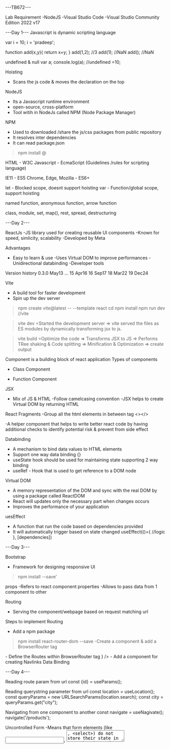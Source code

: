 ---TB672---

Lab Requirement
-NodeJS
-Visual Studio Code
-Visual Studio Community Edition 2022  v17

---Day 1---
Javascript is dynamic scripting language

var i = 10;
i = 'pradeep';

function add(x,y){
  return x+y;
}
add(1,2); //3
add(1);    //NaN
add();		//NaN

undefined & null
var a;
console.log(a); //undefined
=10; 

Hoisting
- Scans the js code & moves the declaration on the top

NodeJS
- Its a Javascript runtime environment
- open-source, cross-platform
- Tool witih in NodeJs called NPM (Node Package Manager)

NPM 
- Used to downloaded /share the js/css packages from public repository
- It resolves inter dependencies
- It can read package.json
> npm install <packageName>@<version>


HTML - W3C
Javascript - EcmaScript (Guidelines /rules for scripting language)

IE11 - ES5
Chrome, Edge, Mozilla - ES6+

let - Blocked scope, doesnt support hoisting
var - Function/global scope, support hoisting

named function, anonymous function, arrow function

class, module, set, map(), rest, spread, destructuring

---Day 2---

ReactJs
-JS library used for creating reusable UI components
-Known for speed, simlicity, scalability
-Developed by Meta

Advantages
- Easy to learn & use
-Uses Virtual DOM to improve performances
-Unidirectional databinding
-Developer tools

Version history
0.3.0 May13
...
15 Apr16
16 Sep17
18 Mar22
19 Dec24

Vite
- A build tool for faster development
- Spin up the dev server 

>npm create vite@latest <projectName> -- --template react
>cd <projectName>
>npm install
>npm run dev    //vite

>vite dev
=Started the development server => vite served the files as ES modules by dynamically transforming jsx to js.

>vite build
=Optimize the code  => Transforms JSX to JS => Performs TRee shaking & Code splitting => Minification & Optimization => create output

Component is a building block of react application
Types of components
- Class Component

- Function Component

JSX 
- Mix of JS & HTML
-Follow camelcasing convention
-JSX helps to create Virtual DOM by returning HTML

React Fragments
-Group all the html elements in between tag
  <></>
  <div></div>
  <React.Fragment></React.Fragment>
  <StrictMode></StrictMode> 
  -A helper component that helps to write better react code by having additional checks to identify potential risk & prevent from side effect
  
Databinding
- A mechanism to bind data values to HTML elements
- Support one way data binding {}
- useState hook should be used for maintaining state supporting 2 way binding
- useRef - Hook that is used to get reference to a DOM node

Virtual DOM
- A memory representation of the DOM and sync with the real DOM by using a package called ReactDOM
- React will updates only the necessary part when changes occurs
- Improves the performance of your application

uesEffect
- A function that run the code based on dependencies provided
- It will automatically trigger based on state changed
 useEffect(()={
	//logic
 }, [dependencies])
 
 ---Day 3---
 
 Bootstrap
 - Framework for designing responsive UI
 >npm install <bootstrap> --save'
 
 
 props
 -Refers to react component properties
 -Allows to pass data from 1 component to other
 
Routing
- Serving the component/webpage based on request matching url

Steps to implement Routing
- Add a npm package 
> npm install react-router-dom --save
-Create a <Layout/> component & add a BrowserRouter  tag
   <BrowserRouter>
    </BrowserRouter>
- Define the Routes within BrowserRouter tag
  <Routes>
                <Route path="/databinding" element={<Databinding />} />
 </Routes>
- Add a component for creating Navlinks 
   <NavLink className='nav-link' to="/databinding" >Data Binding</NavLink>
   
 ---Day 4---
 
 Reading route param from url
 const {id} = useParams();
 
 Reading querystring parameter from url
  const location = useLocation();
   const queryParams = new URLSearchParams(location.search);
   const city = queryParams.get("city");
   
  Navigating from one component to another
  const navigate = useNagivate();
  navigate('/products');
  
Uncontrolled Form 
-Means that form elements (like <input>, <textarea>, <select>) do not store their state in React but instead rely on the DOM itself. 
-We use refs to access the values directly

Controlled Form 
-Means that form elements (like <input>, <textarea>, <select>) do store their state in React.

Lazy loading
-Download the component on demand based on requested url
- Add a  <Suspense fallback={<div>Loading......</div>}> component which will make sure untill component is downloaded will show fallback element
-Define the route using lazy() method
   const Databinding = lazy(()=> import('./Databinding'));

 ---Day 5---
 Formik & yup
 - Its a ligheweight easy to use react form library that simplifies form state management, validation, and handling form submission
 - Known for simplicity, handles form state, built in validation

 >npm install formik --save
 >npm install yup --save
 
 Steps to implement Formik form
 -Create a Formik tag ans set the initial model & handle submit
  const productForm = {
        productId: "",
        productCode: "",
        productName: "",
        price: 0,
        categoryId: 0
    }
   <Formik initialValues={productForm}
          enableReinitialize={true}
          onSubmit={(frm) => handleSaveProduct(frm)}></Formik>
				
-Add input elements within <Form> tag
   <Field name="productCode" className="form-control"></Field>
-Add validation using Yup package and create validationschema 
      const validateSchema = Yup.object({
        productCode: Yup.string().required('Product Code is required'),
        productName: Yup.string().required('Product Name is required')
            .matches(/^[a-zA-Z0-9 ]+$/, "Product Name is invalid"),
        categoryId: Yup.string().notOneOf(["0"], "Select a valid category"),
        price: Yup.number().required('Price is mandatory')
    })
- Pass the schema object to Formik 
  validationSchema={validateSchema}
- Show errormessage using <ErrorMessage /> tag
   <ErrorMessage className="text-danger" component="label" name="productCode" />

 ---Day 6---
 Context api
 - Context provided a way of passing data through the component tree without hving to pass props down manually at evey level
 -Its useful for eliminating props drilling issue
 -It maintain global state
 
 Steps to implement Context API
- Use createContext() to define your context
	export const UserContext = createContext(null);

- Create a component "UserProvider" to provide the Context.
   export function UserProvider({children}){
   
   const [currentUser, setCurrentUser] = useState()
   
    return(
        <UserContext.Provider value={{currentUser}}>
            {children}
        </UserContext.Provider>
    )
	}
- Wrap Your App with the Provider in Layout.jsx or App.jsx
    <UserProvider>
        <Navbar />
        <Suspense fallback={<div>Loading......</div>}>
          <Routes>
            <Route path="/databinding" element={<Databind />} />
		 ....
    </UserProvider>
- Consume the context in child component using useContext() hook
   const { currentUser} = useContext(UserContext);
   
 fetch api for http request -alternative of axios
 
 Axios 
 -Js library used to make http request from browser
 -It has the ability to cancel request
 -It has feature of interceptor 
 >npm install axios --save
 
 CRUD operation using WebAPI
 
 ---Day 7---
 Nesting of routes
  <Route path="/databinding" element={<Databinding />}>
                            <Route path="personal" element={<Child1 />} />
                            <Route path="education" element={<Child2 />} />
    </Route>
	
	Use <Outlet/> in parent component to load child component
 
Functional vs class component

useState        							this.state = { filteredProducts: [] }
useEffect({},[]) 							 componentDidMount()
useEffect({}, [dependencies])	 componentDidUpdate()
useEffect({  								 componentWillUnMount()

	return (()=>{
	})
})
useContext 								static contextType = UserContext;   
												const {currentUser} = this.context;
useRef 										addressRef = React.createRef(); 		
												this.addressRef.current.style.color = "red";
				
 ---Day 8---				
 Redux - A single centralized way for maintaining global state in the application. It allows specific pattern to follow & update the state.


Action 
- A javascript object that has a type & a payload
   FILTERPRODUCT, payload: {searchText: "sdas", selectedCategory: "1" }
   
   export const ProductAction = {
    filterAction: createAction("product/FILTER"),
    setSearchAction: createAction("product/SEARCH"),
   }

Reducer
- A function that receives the current state and a action as argument. It can update the current state & create a new state
- It act like a event listener which handles event based on action provided

	export const productReducer = createReducer(initalState, (builder)=>{
    builder.addCase(ProductAction.filterAction, (state, action)=>{
        const {searchText, selectedCategory, productList} = state;

        let filtered = selectedCategory
                    ? productList.filter(f => f.categoryId === Number(selectedCategory))
                    : productList;
        
                filtered = searchText
                    ? filtered.filter(f => f.productName.toLocaleLowerCase().indexOf(searchText.toLocaleLowerCase()) !== -1)
                    : filtered;

        state.filteredProducts = filtered;
    })
	
Store
- Maintains the current state of object
	const store = configureStore({
    reducer: {
        productReducer,
        categoryReducer
    }
})

Wrap the Provider around the <App/> in main.jsx where you wish to use the store
<Provider store={store}>
      <App />
    </Provider>

Dispatcher
- Store is having one method called as dispatch. Calling dispatch is the only way to pass the action to store
	 store.dispatch(setSearchAction({category: e.target.value}));
	 
 ---Day 9---	
 useEffect: side effect function for any state changes
 useMemo - Returns the memoized value. Performance optimization of some expensive calculation
 useCallback - Returns the memoized function
 
  ---Day 10---	
ErrorBoundary
  - React component throws error that can break ui & show white screen. to avoid showing white screen & gracefully handle them & dispplay view
  
class ErrorBoundary extends Component
{
    constructor(props){
        super(props);
        this.state = { hasError: false, errorMessage: ""  };
    }
    static getDerivedStateFromError(error){  
       return { hasError: true };     
    }

    componentDidCatch(error){
        //log error in db
        this.setState({ errorMessage: JSON.stringify(error) });
        console.log('Print Error=' + error);
    }

    render(){
        if(this.state.hasError){
            return <h4>Something went wrong. Try again later. {this.state.errorMessage} </h4>
        }
        return this.props.children;
    }
}
export default ErrorBoundary;

Wrap in main.jsx
  <ErrorBoundary>
    <Provider store={store}>
      <App />
    </Provider>
    </ErrorBoundary>

Testing
Unit testing (Developer) - Integration Testing (Developer) - System Testing (QA) - UAT (Business)

Unit Testing
- Testing smallest unit of code in an isolated manner
- No external system should be a part of unit testing

function add(x,y)
{
	return x+y;
}

//test suites
describe('Test add method', () => {

	//test case
	it('Pass x>0,y>0 returns result > 0', () => {
		//Arrangement
		let a =1, b=2;
		
		//Act
		let result = add(a,b);
		
		//Assert
		expect(result).toEqual(3); //matchers
	})
	
	it('Pass x<0,y<0 returns result < 0', () => {
		//Arrangement
		let a =-1, b=-2;
		
		//Act
		let result = add(a,b);
		
		//Assert
		expect(result).toEqual(-3); //matchers
	})
}) 


Setup & Teardown methods
beforeEach()
beforeAll()
afterEach()
afterAll()

  ---Day 11---	
  
  
  public 
   - signup
   - signin
   - Movie
   - /shared 
         -header
		 -navMenu
		 -Layout

  admin
  - settings
  -/shared
		-header
		-navMenu
		-adminLayout
  
  user
  - personalInfo
  -subscription
  - /shared  
		-header
		-navMenu
		-userLayout
		
  services
   - authService
   - movieService
   
   helpers
   - hooks
   -axiosclient
   
  ---Day 12---	
  
